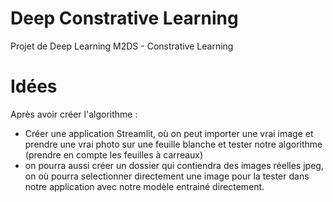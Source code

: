 # Deep Constrative Learning
Projet de Deep Learning M2DS - Constrative Learning


# Idées

Après avoir créer l'algorithme :

- Créer une application Streamlit, où on peut importer une vrai image et prendre une vrai photo sur une feuille blanche et tester notre algorithme (prendre en compte les feuilles à carreaux)
- on pourra aussi créer un dossier qui contiendra des images réelles jpeg, on où pourra selectionner directement une image pour la tester dans notre application avec notre modèle entrainé directement. 
